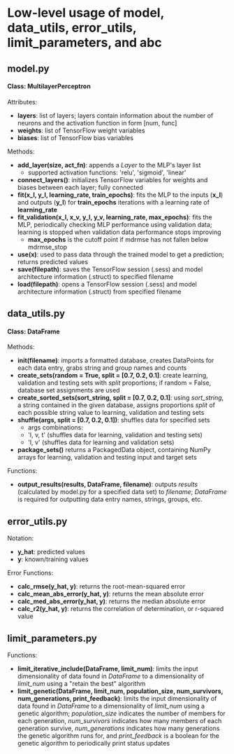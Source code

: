 # Low-level usage of model, data_utils, error_utils, limit_parameters, and abc

## model.py
#### Class: MultilayerPerceptron
Attributes:
- **layers**: list of layers; layers contain information about the number of neurons and the activation function in form [num, func]
- **weights**: list of TensorFlow weight variables
- **biases**: list of TensorFlow bias variables

Methods:
- **add_layer(size, act_fn)**: appends a *Layer* to the MLP's layer list
  - supported activation functions: 'relu', 'sigmoid', 'linear'
- **connect_layers()**: initializes TensorFlow variables for weights and biases between each layer; fully connected
- **fit(x_l, y_l, learning_rate, train_epochs)**: fits the MLP to the inputs (**x_l**) and outputs (**y_l**) for **train_epochs** iterations with a learning rate of **learning_rate**
- **fit_validation(x_l, x_v, y_l, y_v, learning_rate, max_epochs)**: fits the MLP, periodically checking MLP performance using validation data; learning is stopped when validation data performance stops improving
  - **max_epochs** is the cutoff point if mdrmse has not fallen below mdrmse_stop
- **use(x)**: used to pass data through the trained model to get a prediction; returns predicted values
- **save(filepath)**: saves the TensorFlow session (.sess) and model architecture information (.struct) to specified filename
- **load(filepath)**: opens a TensorFlow session (.sess) and model architecture information (.struct) from specified filename

## data_utils.py
#### Class: DataFrame
Methods:
- **__init__(filename)**: imports a formatted database, creates DataPoints for each data entry, grabs string and group names and counts
- **create_sets(random = True, split = [0.7, 0.2, 0.1]**: create learning, validation and testing sets with *split* proportions; if random = False, database set assignments are used
- **create_sorted_sets(sort_string, split = [0.7, 0.2, 0.1]**: using *sort_string*, a string contained in the given database, assigns proportions *split* of each possible string value to learning, validation and testing sets
- **shuffle(args, split = [0.7, 0.2, 0.1])**: shuffles data for specified sets
   - args combinations:
    - 'l, v, t' (shuffles data for learning, validation and testing sets)
    - 'l, v' (shuffles data for learning and validation sets)
- **package_sets()** returns a PackagedData object, containing NumPy arrays for learning, validation and testing input and target sets

Functions:
- **output_results(results, DataFrame, filename)**: outputs *results* (calculated by model.py for a specified data set) to *filename*; *DataFrame* is required for outputting data entry names, strings, groups, etc.

## error_utils.py
Notation:
- **y_hat**: predicted values
- **y**: known/training values
  
Error Functions:
- **calc_rmse(y_hat, y)**: returns the root-mean-squared error
- **calc_mean_abs_error(y_hat, y)**: returns the mean absolute error
- **calc_med_abs_error(y_hat, y)**: returns the median absolute error
- **calc_r2(y_hat, y)**: returns the correlation of determination, or r-squared value

## limit_parameters.py
Functions:
- **limit_iterative_include(DataFrame, limit_num)**: limits the input dimensionality of data found in *DataFrame* to a dimensionality of *limit_num* using a "retain the best" algorithm
- **limit_genetic(DataFrame, limit_num, population_size, num_survivors, num_generations, print_feedback)**: limits the input dimensionality of data found in *DataFrame* to a dimensionality of *limit_num* using a genetic algorithm; *population_size* indicates the number of members for each generation, *num_survivors* indicates how many members of each generation survive, *num_generations* indicates how many generations the genetic algorithm runs for, and *print_feedback* is a boolean for the genetic algorithm to periodically print status updates

